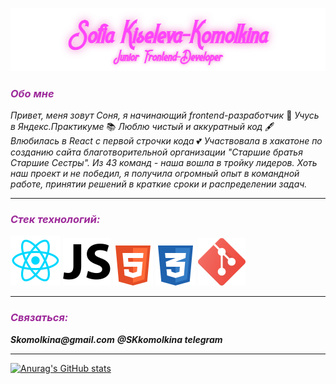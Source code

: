 ![Header](./assets/Logo3.png)
### ___<span style="color: #9d299a">Обо мне</span>___


_Привет, меня зовут Соня, я начинающий frontend-разработчик_  👋
_Учусь в Яндекс.Практикуме_ 📚
_Люблю чистый и аккуратный код_ 🖋
_Влюбилась в React с первой строчки кода_ 💕
_Участвовала в хакатоне по созданию сайта благотворительной организации "Старшие братья Старшие Сестры". Из 43 команд - наша вошла в тройку лидеров. Хоть наш проект и не победил, я получила огромный опыт в командной работе, принятии решений в краткие сроки и распределении задач._ 

***
### ___<span style="color: #9d299a">Стек технологий:</span>___ 
![react](./assets/react.svg) ![javascript](./assets/js.svg) ![html](./assets/html.svg) ![css](./assets/css.svg) ![git](./assets/git.svg) 

***
### ___<span style="color: #9d299a">Связаться:</span>___ 

___Skomolkina@gmail.com___ 
___@SKkomolkina telegram___ 
***
[![Anurag's GitHub stats](https://github-readme-stats.vercel.app/api?username=SKKomolkina)](https://github.com/SKKomolkina/)